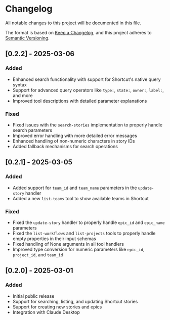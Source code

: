 # Changelog

All notable changes to this project will be documented in this file.

The format is based on [Keep a Changelog](https://keepachangelog.com/en/1.0.0/),
and this project adheres to [Semantic Versioning](https://semver.org/spec/v2.0.0.html).

## [0.2.2] - 2025-03-06

### Added

- Enhanced search functionality with support for Shortcut's native query syntax
- Support for advanced query operators like `type:`, `state:`, `owner:`, `label:`, and more
- Improved tool descriptions with detailed parameter explanations

### Fixed

- Fixed issues with the `search-stories` implementation to properly handle search parameters
- Improved error handling with more detailed error messages
- Enhanced handling of non-numeric characters in story IDs
- Added fallback mechanisms for search operations

## [0.2.1] - 2025-03-05

### Added

- Added support for `team_id` and `team_name` parameters in the `update-story` handler
- Added a new `list-teams` tool to show available teams in Shortcut

### Fixed

- Fixed the `update-story` handler to properly handle `epic_id` and `epic_name` parameters
- Fixed the `list-workflows` and `list-projects` tools to properly handle empty properties in their input schemas
- Fixed handling of None arguments in all tool handlers
- Improved type conversion for numeric parameters like `epic_id`, `project_id`, and `team_id`

## [0.2.0] - 2025-03-01

### Added

- Initial public release
- Support for searching, listing, and updating Shortcut stories
- Support for creating new stories and epics
- Integration with Claude Desktop
